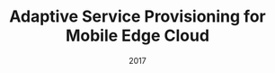 ---
title: "Adaptive Service Provisioning for Mobile Edge Cloud"
authors:
- Huawei Huang
- Song Guo,


date: "2017"
doi: ""

# Publication type.
# 1 = Conference paper; 2 = Journal article;
# 3 = Preprint Paper; 4 = Report; 5 = Book; 6 = Book section;
# 7 = Thesis; 8 = Patent
publication_types: ["2"]

# Publication name and optional abbreviated publication name.
publication: "*{ZTE} Communications*"
publication_short: "{ZTE} Communications"

url_pdf: https://res-www.zte.com.cn/mediares/magazine/publication/com_en/article/201702/464245/P020170613284351679901.pdf
# url_code: ''
# url_dataset: ''
# url_poster: ''
# url_project: ''
# url_slides: ''
# url_video: ''

---